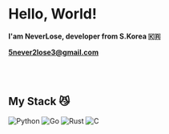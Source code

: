 <h1>Hello, World!</h1>

**I'am NeverLose, developer from S.Korea 🇰🇷**

**5never2lose3@gmail.com**


<br />

<br />
<h2> My Stack 😼</h2>

![Python](https://img.shields.io/badge/Python-3776AB?style=flat-square&logo=Python&logoColor=white)
![Go](https://img.shields.io/badge/Go-00ADD8?style=flat-square&logo=Go&logoColor=white)
![Rust](https://img.shields.io/badge/Rust-000000?style=flat-square&logo=Rust&logoColor=white)
![C](https://img.shields.io/badge/C-A8B9CC?style=flat-square&logo=C&logoColor=white)





<br />
<br />
<br />


